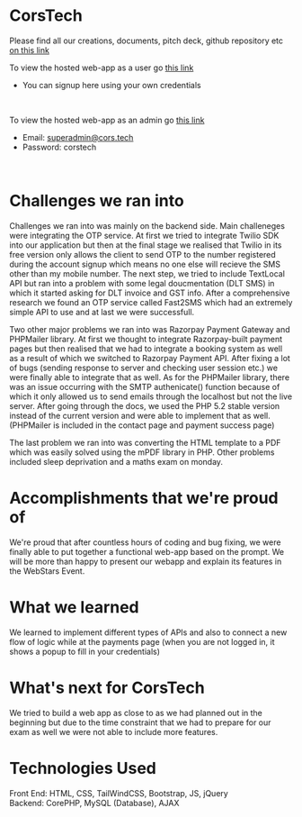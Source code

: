 # CorsTech
Please find all our creations, documents, pitch deck, github repository etc [on this link](https://drive.google.com/drive/folders/1kmVxl5_4_1lDbCu8iKSXbB1fcBNSFAiR?usp=sharing)
<br>

To view the hosted web-app as a user go [this link](https://jstseguru.in/createch-webstars/)
- You can signup here using your own credentials
<br>

To view the hosted web-app as an admin go [this link](https://jstseguru.in/createch-webstars/admin/)
- Email: superadmin@cors.tech
- Password: corstech
<br>

# Challenges we ran into
Challenges we ran into was mainly on the backend side. Main challeneges were integrating the OTP service. At first we tried to integrate Twilio SDK into our application but then at the final stage we realised that Twilio in its free version only allows the client to send OTP to the number registered during the account signup which means no one else will recieve the SMS other than my mobile number. The next step, we tried to include TextLocal API but ran into a problem with some legal doucmentation (DLT SMS) in which it started asking for DLT invoice and GST info. After a comprehensive research we found an OTP service called Fast2SMS which had an extremely simple API to use and at last we were successfull.

Two other major problems we ran into was Razorpay Payment Gateway and PHPMailer library. At first we thought to integrate Razorpay-built payment pages but then realised that we had to integrate a booking system as well as a result of which we switched to Razorpay Payment API. After fixing a lot of bugs (sending response to server and checking user session etc.) we were finally able to integrate that as well. As for the PHPMailer library, there was an issue occurring with the SMTP authenicate() function because of which it only allowed us to send emails through the localhost but not the live server. After going through the docs, we used the PHP 5.2 stable version instead of the current version and were able to implement that as well. (PHPMailer is included in the contact page and payment success page)

The last problem we ran into was converting the HTML template to a PDF which was easily solved using the mPDF library in PHP.
Other problems included sleep deprivation and a maths exam on monday.

# Accomplishments that we're proud of
We're proud that after countless hours of coding and bug fixing, we were finally able to put together a functional web-app based on the prompt. We will be more than happy to present our webapp and explain its features in the WebStars Event.

# What we learned
We learned to implement different types of APIs and also to connect a new flow of logic while at the payments page (when you are not logged in, it shows a popup to fill in your credentials)

# What's next for CorsTech
We tried to build a web app as close to as we had planned out in the beginning but due to the time constraint that we had to prepare for our exam as well we were not able to include more features.

# Technologies Used
Front End: HTML, CSS, TailWindCSS, Bootstrap, JS, jQuery
<br/>
Backend: CorePHP, MySQL (Database), AJAX

